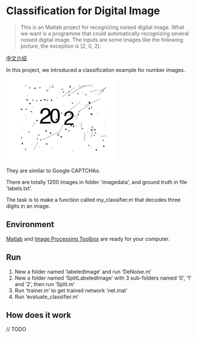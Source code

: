 # Classification for Digital Image

> This is an Matlab project for recognizing noised digital image. What we want is a programme that could automatically  recognizing several noised digital image. The inputs are some images like the following picture, the exception is [2, 0, 2].

[中文介绍](README.CN.md)

In this project, we introduced a classification example for number images.  

![sample](sample.png)

They are similar to Google CAPTCHAs. 

There are totally 1200 images in folder 'imagedata', and ground truth in file 'labels.txt'.

The task is to make a function called my_classifier.m that decodes three  digits in an image. 

## Environment

[Matlab](https://www.mathworks.com/products/matlab.html ) and [Image Processing Toolbox](https://www.mathworks.com/products/image.html) are ready for your computer.

## Run

1. New a folder named ‘labeledImage’ and run ‘DeNoise.m’
2. New a folder named ‘SplitLabeledImage’ with 3 sub-folders named ‘0’, ‘1’ and ‘2’, then run ‘Split.m’
3. Run ‘trainer.m’ to get trained network ‘net.mat’
4. Run ‘evaluate_classifier.m’

## How does it work

// TODO



